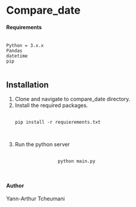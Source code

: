 # Compare_date

<h4>Requirements</h4>	
<pre>
	<code>
Python = 3.x.x
Pandas
datetime
pip
	</code>
</pre>

<h2>Installation</h2>
<ol>
	<li>Clone and navigate to compare_date directory.</li>
	<li>
		Install the required packages.
		<pre>
			<code>
pip install -r requierements.txt
			</code>
		</pre>
	</li>
	<li>Run the python server
		<pre>
			<code>
				python main.py
			</code>
		</pre>
	</li>
</ol>

<h4>Author</h4>
	<p>Yann-Arthur Tcheumani</p>
